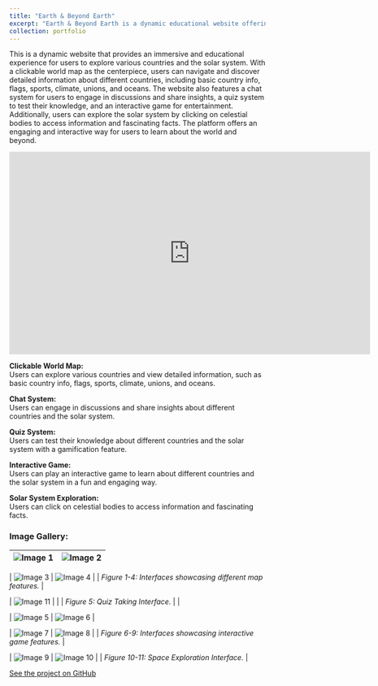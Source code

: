 ```yaml
---
title: "Earth & Beyond Earth"
excerpt: "Earth & Beyond Earth is a dynamic educational website offering an interactive experience to explore world countries and the solar system, complete with a clickable map, chat, quizzes, and games for learning and engagement. <br/><br/><img src='/images/ebe-1.png' width=400px>"
collection: portfolio
---
```


This is a dynamic website that provides an immersive and educational experience for users to explore various countries and the solar system. With a clickable world map as the centerpiece, users can navigate and discover detailed information about different countries, including basic country info, flags, sports, climate, unions, and oceans. The website also features a chat system for users to engage in discussions and share insights, a quiz system to test their knowledge, and an interactive game for entertainment. Additionally, users can explore the solar system by clicking on celestial bodies to access information and fascinating facts. The platform offers an engaging and interactive way for users to learn about the world and beyond.

<iframe src="https://saleheenshafiq9.github.io/files/ebe-vid.mp4" height="399" width="710" frameborder="0" allowfullscreen="" title="Embedded post"></iframe>


**Clickable World Map:**  
Users can explore various countries and view detailed information, such as basic country info, flags, sports, climate, unions, and oceans.

**Chat System:**  
Users can engage in discussions and share insights about different countries and the solar system.

**Quiz System:**  
Users can test their knowledge about different countries and the solar system with a gamification feature.

**Interactive Game:**  
Users can play an interactive game to learn about different countries and the solar system in a fun and engaging way.

**Solar System Exploration:**  
Users can click on celestial bodies to access information and fascinating facts.

### Image Gallery:


| ![Image 1](https://saleheenshafiq9.github.io/images/ebe-2.png) | ![Image 2](https://saleheenshafiq9.github.io/images/ebe-22.png) |
|:-------------------------------------------------------------:|:-------------------------------------------------------------:|


| ![Image 3](https://saleheenshafiq9.github.io/images/ebe-3.png) | ![Image 4](https://saleheenshafiq9.github.io/images/ebe-33.png) |
| *Figure 1-4: Interfaces showcasing different map features.*                                                                   |



| ![Image 11](https://saleheenshafiq9.github.io/images/ebe-7.png) | |
| *Figure 5: Quiz Taking Interface.*                              | |



| ![Image 5](https://saleheenshafiq9.github.io/images/ebe-4.png) | ![Image 6](https://saleheenshafiq9.github.io/images/ebe-5.png) |


| ![Image 7](https://saleheenshafiq9.github.io/images/ebe-6.png) | ![Image 8](https://saleheenshafiq9.github.io/images/ebe-8.png) |
| *Figure 6-9: Interfaces showcasing interactive game features.*                                                                |



| ![Image 9](https://saleheenshafiq9.github.io/images/ebe-9.png) | ![Image 10](https://saleheenshafiq9.github.io/images/ebe-10.png) |
| *Figure 10-11: Space Exploration Interface.*                                                                                  |






[See the project on GitHub](https://github.com/Labonnya/Earth-and-Beyond-Earth)



